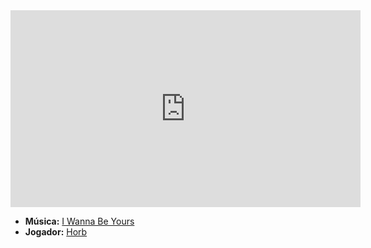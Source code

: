 <iframe width="560" height="315" src="https://www.youtube.com/embed/nyuo9-OjNNg?si=sWvNRKxTMJ6BpFkD" title="YouTube video player" frameborder="0" allow="accelerometer; autoplay; clipboard-write; encrypted-media; gyroscope; picture-in-picture; web-share" referrerpolicy="strict-origin-when-cross-origin" allowfullscreen></iframe>

- **Música:** [I Wanna Be Yours](../Músicas/I%20Wanna%20Be%20Yours.md)
- **Jogador:** [Horb](content/Jogadores/Horb.md)